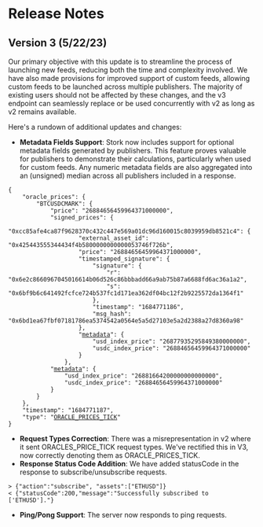 # Release Notes

## Version 3 (5/22/23)

Our primary objective with this update is to streamline the process of launching new feeds, reducing both the time and complexity involved. We have also made provisions for improved support of custom feeds, allowing custom feeds to be launched across multiple publishers. The majority of existing users should not be affected by these changes, and the v3 endpoint can seamlessly replace or be used concurrently with v2 as long as v2 remains available.

Here's a rundown of additional updates and changes:

* **Metadata Fields Support**: Stork now includes support for optional metadata fields generated by publishers. This feature proves valuable for publishers to demonstrate their calculations, particularly when used for custom feeds. Any numeric metadata fields are also aggregated into an (unsigned) median across all publishers included in a response.

<pre><code>{
    "oracle_prices": {
        "BTCUSDCMARK": {
            "price": "26884656459964371000000",
            "signed_prices": {
                "0xcc85afe4ca87f9628370c432c447e569a01dc96d160015c8039959db8521c4": {
                    "external_asset_id": "0x425443555344434f4b5800000000000053746f726b",
                    "price": "26884656459964371000000",
                    "timestamped_signature": {
                        "signature": {
                            "r": "0x6e2c8660967045016614b06d526c86bbbadd66a9ab75b87a6688fd6ac36a1a2",
                            "s": "0x6bf9b6c641492fcfce724b537fc1d171ea362df04bc12f2b9225572da1364f1"
                        },
                        "timestamp": "1684771186",
                        "msg_hash": "0x6bd1ea67fbf07181786ea5374542a0564e5a5d27103e5a2d2388a27d8360a98"
                    },
                    "<a data-footnote-ref href="#user-content-fn-1">metadata</a>": {
                        "usd_index_price": "26877935295849380000000",
                        "usdc_index_price": "26884656459964371000000"
                    }
                },
            "<a data-footnote-ref href="#user-content-fn-2">metadata</a>": {
                "usd_index_price": "26881664200000000000000",
                "usdc_index_price": "26884656459964371000000"
            }
        }
    },
    "timestamp": "1684771187",
    "type": "<a data-footnote-ref href="#user-content-fn-3">ORACLE_PRICES_TICK</a>"
}
</code></pre>

* **Request Types Correction**: There was a misrepresentation in v2 where it sent ORACLES\_PRICE\_TICK request types. We've rectified this in V3, now correctly denoting them as ORACLE\_PRICES\_TICK.
* **Response Status Code Addition**: We have added statusCode in the response to subscribe/unsubscribe requests.&#x20;

```
> {"action":"subscribe", "assets":["ETHUSD"]}
< {"statusCode":200,"message":"Successfully subscribed to ['ETHUSD']."}
```

* **Ping/Pong Support**: The server now responds to ping requests.

[^1]: Arbitrary metadata provided by publishers

[^2]: Median aggregation of metadata provided by publishers

[^3]: Updated type
